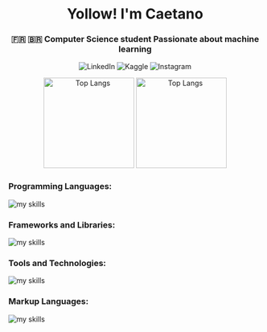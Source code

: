 <h1 align="center">Yollow! I'm Caetano</h1>
<h3 align="center">🇫🇷 🇧🇷 Computer Science student Passionate about machine learning</h3>

<p align="center">
  <a href="https://linkedin.com/in/caetano-godinat" style="text-decoration: none;">
    <img src="https://img.shields.io/badge/LinkedIn--_.svg?style=social&logo=linkedin" alt="LinkedIn" />
  </a>
  <a href="https://kaggle.com/caetanogodinat" style="text-decoration: none;">
    <img src="https://img.shields.io/badge/Kaggle--_.svg?style=social&logo=kaggle" alt="Kaggle" />
  </a>
  <a href="https://instagram.com/caetanoyacamim" style="text-decoration: none;">
    <img src="https://img.shields.io/badge/Instagram--_.svg?style=social&logo=instagram" alt="Instagram" />
  </a>
</p>

<p align="center">
<img alt="Top Langs" height="180px" src="https://github-readme-stats.vercel.app/api/top-langs/?username=dalestee&layout=donut&theme=radical&bg_color=0D1117&hide_border=true" />
<img alt="Top Langs" height="180px" src="https://github-readme-stats.vercel.app/api?username=dalestee&theme=radical&bg_color=0D1117&hide_border=true" />
</p>

<h3 align="left">Programming Languages:</h3>

<img alt="my skills" src="https://skillicons.dev/icons?theme=dark&perline=8&i=python,haskell,rust,c,java,javascript,php" />

<h3 align="left">Frameworks and Libraries:</h3>

<img alt="my skills" src="https://skillicons.dev/icons?theme=dark&perline=8&i=pytorch,symfony" />

<h3 align="left">Tools and Technologies:</h3>

<img alt="my skills" src="https://skillicons.dev/icons?theme=dark&perline=8&i=androidstudio,bash,docker,git,linux" />

<h3 align="left">Markup Languages:</h3>

<img alt="my skills" src="https://skillicons.dev/icons?theme=dark&perline=8&i=html,css" />